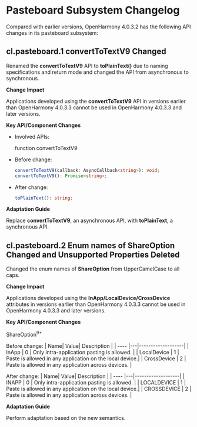 # Pasteboard Subsystem Changelog

Compared with earlier versions, OpenHarmony 4.0.3.2 has the following API changes in its pasteboard subsystem:

## cl.pasteboard.1 convertToTextV9 Changed

Renamed the **convertToTextV9** API to **toPlainText()** due to naming specifications and return mode and changed the API from asynchronous to synchronous.

**Change Impact**

Applications developed using the **convertToTextV9** API in versions earlier than OpenHarmony 4.0.3.3 cannot be used in OpenHarmony 4.0.3.3 and later versions.

**Key API/Component Changes**

- Involved APIs:

  function convertToTextV9

- Before change:

  ```ts
  convertToTextV9(callback: AsyncCallback<string>): void;
  convertToTextV9(): Promise<string>;
  ```

- After change:

  ```ts
  toPlainText(): string;
  ```
 

**Adaptation Guide**

Replace **convertToTextV9**, an asynchronous API, with **toPlainText**, a synchronous API.

## cl.pasteboard.2 Enum names of ShareOption Changed and Unsupported Properties Deleted

Changed the enum names of **ShareOption** from UpperCamelCase to all caps.

**Change Impact**

Applications developed using the **InApp/LocalDevice/CrossDevice** attributes in versions earlier than OpenHarmony 4.0.3.3 cannot be used in OpenHarmony 4.0.3.3 and later versions.

**Key API/Component Changes**

ShareOption<sup>9+</sup>

Before change:
| Name| Value| Description               |
| ---- |---|-------------------|
| InApp | 0 | Only intra-application pasting is allowed.     |
| LocalDevice | 1 | Paste is allowed in any application on the local device.|
| CrossDevice | 2 | Paste is allowed in any application across devices. |


After change:
| Name| Value| Description               |
| ---- |---|-------------------|
| INAPP | 0 | Only intra-application pasting is allowed.     |
| LOCALDEVICE | 1 | Paste is allowed in any application on the local device.|
| CROSSDEVICE | 2 | Paste is allowed in any application across devices. |

**Adaptation Guide**

Perform adaptation based on the new semantics.
